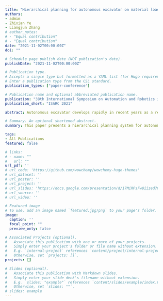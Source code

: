 ```yaml
---
title: "Hierarchical planning for autonomous excavator on material loading tasks"
authors:
- admin
- Zhixian Ye
- Liangjun Zhang
# author_notes:
# - "Equal contribution"
# - "Equal contribution"
date: "2021-11-02T00:00:00Z"
doi: ""

# Schedule page publish date (NOT publication's date).
publishDate: "2021-11-02T00:00:00Z"

# Publication type.
# Accepts a single type but formatted as a YAML list (for Hugo requirements).
# Enter a publication type from the CSL standard.
publication_types: ["paper-conference"]

# Publication name and optional abbreviated publication name.
publication: "38th International Symposium on Automation and Robotics in Construction"
publication_short: "ISARC 2021"

abstract: Autonomous excavator develops rapidly in recent years as a result of the shortage of labor and hazardous working environments for operating excavators. We present a novel hierarchical planning system for autonomous excavators. The overall planning system consists of a high-level task planner for task division and base movement planning, and general sub-task planners with motion primitives, which include both arm and base movement. Using the proposed system architecture, we experiment the trench and pile removal tasks in the real world and experiment large-scale material loading tasks in a simulation environment. The results show that the system architecture and planner algorithms are able to generate effective task and motion plans which perform well in autonomous excavation.

# Summary. An optional shortened abstract.
summary: This paper presents a hierarchical planning system for autonomous excavators, enhancing task and motion planning, and demonstrating its effectiveness in real-world and simulated excavation tasks.

tags:
- All Publications
featured: false

# links:
# - name: ""
#   url: ""
url_pdf: ''
# url_code: 'https://github.com/wowchemy/wowchemy-hugo-themes'
# url_dataset: ''
# url_poster: ''
# url_project: ''
# url_slides: 'https://docs.google.com/presentation/d/17MiRPsFw8iized7m4K3Ad8J7KvCzSgLO/edit?usp=sharing&ouid=109493805994328969677&rtpof=true&sd=true'
# url_source: ''
# url_video: ''

# Featured image
# To use, add an image named `featured.jpg/png` to your page's folder. 
image:
  caption: ''
  focal_point: ""
  preview_only: false

# Associated Projects (optional).
#   Associate this publication with one or more of your projects.
#   Simply enter your project's folder or file name without extension.
#   E.g. `internal-project` references `content/project/internal-project/index.md`.
#   Otherwise, set `projects: []`.
projects: []

# Slides (optional).
#   Associate this publication with Markdown slides.
#   Simply enter your slide deck's filename without extension.
#   E.g. `slides: "example"` references `content/slides/example/index.md`.
#   Otherwise, set `slides: ""`.
# slides: example
---
```


